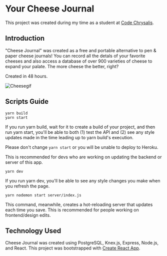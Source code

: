 # Your Cheese Journal

This project was created during my time as a student at [Code Chrysalis](https://www.codechrysalis.io).

## Introduction

"Cheese Journal" was created as a free and portable alternative to pen & paper cheese journals! You can record all the detals of your favorite cheeses and also access a database of over 900 varieties of cheese to expand your palate. The more cheese the better, right?

Created in 48 hours.

![Cheesegif](assets/cheeseapp.gif)

## Scripts Guide

```
yarn build
yarn start
```

If you run yarn build, wait for it to create a build of your project, and then run yarn start, you'll be able to both (1) test the API and (2) see any style updates made in the time leading up to yarn build's execution.

Please don't change `yarn start` or you will be unable to deploy to Heroku.

This is recommended for devs who are working on updating the backend or server of this app.

```
yarn dev
```

If you run yarn dev, you'll be able to see any style changes you make when you refresh the page.

```
yarn nodemon start server/index.js
```

This command, meanwhile, creates a hot-reloading server that updates each time you save. This is recommended for people working on frontend/design edits.

## Technology Used

Cheese Journal was created using PostgreSQL, Knex.js, Express, Node.js, and React. This project was bootstrapped with [Create React App](https://github.com/facebook/create-react-app).
